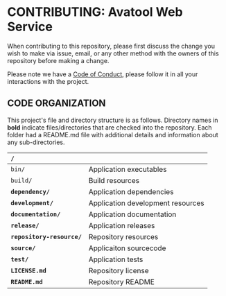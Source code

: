 # CONTRIBUTING: Avatool Web Service

When contributing to this repository, please first discuss the change you wish to make via issue, email, or any other method with the owners of this repository before making a change.

Please note we have a [Code of Conduct](code-of-conduct.md), please follow it in all your interactions with the project.

## CODE ORGANIZATION
This project's file and directory structure is as follows. Directory names in **bold** indicate files/directories that are checked into the repository. Each folder had a README.md file with additional details and information about any sub-directories.

|**`/`**                    |                                                                                               |
|:------------------------- |:--------------------------------------------------------------------------------------------- |
|`bin/`                     | Application executables                                                                       |
|`build/`                   | Build resources                                                                               |
|**`dependency/`**          | Application dependencies                                                                      |
|**`development/`**         | Application development resources                                                             |
|**`documentation/`**       | Application documentation                                                                     |
|**`release/`**             | Application releases                                                                          |
|**`repository-resource/`** | Repository resources                                                                          |
|**`source/`**              | Applicaiton sourcecode                                                                        |
|**`test/`**                | Application tests                                                                             |
|**`LICENSE.md`**           | Repository license                                                                            |
|**`README.md`**            | Repository README                                                                             |